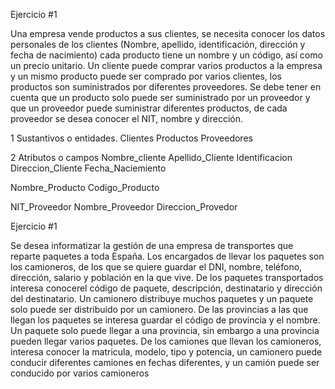 Ejercicio #1

Una empresa vende productos a sus clientes, se necesita conocer los datos personales de los clientes (Nombre, apellido, identificación, dirección y fecha de nacimiento) cada producto tiene un nombre y un código, así como un  precio unitario. Un cliente puede comprar varios productos a la empresa y un mismo producto puede ser comprado por varios clientes, los productos son suministrados por diferentes proveedores. Se debe tener en cuenta que un producto solo puede ser suministrado por un proveedor y que un proveedor puede suministrar diferentes productos, de cada proveedor se desea conocer el NIT, nombre y dirección. 

1 Sustantivos o entidades.
Clientes
Productos
Proveedores

2 Atributos o campos
Nombre_cliente
Apellido_Cliente
Identificacion
Direccion_Cliente
Fecha_Naciemiento

Nombre_Producto
Codigo_Producto

NIT_Proveedor
Nombre_Proveedor
Direccion_Provedor



Ejercicio #1

Se desea informatizar la gestión de una empresa de transportes que reparte paquetes  a toda España. Los encargados de llevar los paquetes son los camioneros, de los que se quiere guardar el DNI, nombre, teléfono, dirección, salario y población en la que vive. De los paquetes transportados interesa conocerel código de paquete, descripción, destinatario y dirección del destinatario. Un camionero distribuye muchos paquetes y un paquete solo puede ser distribuido por un camionero. De las provincias a las que llegan los paquetes se interesa guardar el código de provincia y el nombre. Un paquete solo puede llegar a una provincia, sin embargo a una provincia pueden llegar varios paquetes. De los camiones que llevan los camioneros, interesa conocer la matricula, modelo, tipo y potencia, un camionero puede conducir diferentes camiones en fechas diferentes, y un camión puede ser conducido por varios camioneros
